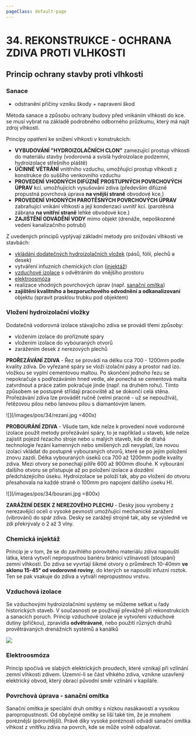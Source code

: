 ```yaml
---
pageClass: default-page
---
```


# 34. REKONSTRUKCE - OCHRANA ZDIVA PROTI VLHKOSTI

## Princip ochrany stavby proti vlhkosti

### Sanace

- odstranění příčiny vzniku škody + napravení škod

Metoda sanace a způsobu ochrany budovy před vnikáním vlhkosti do kce. se musí vybrat na základě podrobného odborného průzkumu, který má najít zdroj vlhkosti.

Principy opatření ke snížení vlhkosti v konstrukcích:

- **VYBUDOVÁNÍ "HYDROIZOLAČNÍCH CLON"** zamezující prostup vlhkosti do materiálu stavby (vodorovná a svislá hydroizolace podzemní, hydroizolace střešního pláště)
- **ÚČINNÉ VĚTRÁNÍ** vnitřního vzduchu, umožňující prostup vlhkosti z konstrukce do suššího venkovního vzduchu
- **PROVEDENÍ VHODNÝCH DIFÚZNĚ PROSTUPNÝCH POVRCHOVÝCH ÚPRAV** kcí. umožňujících vysušování zdiva (především difúzně propustná povrchová úprava **na vnější straně** obvodové kce.)
- **PROVEDENÍ VHODNÝCH PAROTĚSNÝCH POVRCHOVÝCH ÚPRAV** zabraňující vnikání vlhkosti a její kondenzaci uvnitř kcí. (parotěsná zábrana **na vnitřní straně** lehké obvodové kce.)
- **ZAJIŠTĚNÍ ODVÁDĚNÍ VODY** mimo objekt (drenáže, nepoškozené vedení kanalizačního potrubí)

Z uvedených principů vyplývají základní metody pro snižování vlhkosti ve stavbách:

- [vkládání dodatečných hydroizolačních vložek](#vlozeni-hydroizolacni-vlozky) (pásů, fólií, plechů a desek)
- vytváření infuzních chemických clon ([injektáž](#chemicka-injektaz))
- [vzduchové izolace](#vzduchova-izolace) s odvětráním do vnějšího prostoru
- [elektroosmóza](#elektroosmoza)
- realizace vhodných povrchových úprav (např. [sanační omítka](#povrchova-uprava-sanacni-omitka))
- **zajištění kvalitního a bezporuchového odvodnění a odkanalizovaní** objektu (spravit prasklou trubku pod objektem)

### Vložení hydroizolační vložky

Dodatečná vodorovná izolace stávajícího zdiva se provádí třemi způsoby:

- vložením izolace do proříznuté spáry
- vložením izolace do vybouraných otvorů
- zarážením desek z nerezových plechů

**PROŘEZÁVÁNÍ ZDIVA** - Řez se provádí na délku cca 700 - 1200mm podle kvality zdiva. Do vyřezané spáry se vloží izolační pásy a prostor nad izo. vložkou se vyplní cementovou maltou. Po skončení jednoho řezu se nepokračuje s podřezáváním hned vedle, ale ponechá se cementová malta zatvrdnout a práce zatím pokračuje jinde (např. na druhém rohu). Tímto způsobem se postupně střídají pracoviště až se dokončí celá stěna. Prořezávání zdiva lze provádět ručně (velmi pracné - už se nepoužívá), řetězovou pilou nebo lanovou pilou s diamantovým lanem.

![](/images/pos/34/rezani.jpg =400x)

**PROBOURÁNÍ ZDIVA** - Všude tam, kde nelze k provedení nové vodorovné izolace použít metody prořezávání spáry, to je například u staveb, kde nelze zajistit pojezd řezacího stroje nebo u malých staveb, kde de drahá technologie řezání kamenných nebo smíšených zdí nevyplatí, lze novou izolaci vkládat do postupně vybouraných otvorů, které se po jejím položení znovu zazdí. Délka vybouraných úseků cca 700 až 1200mm podle kvality zdiva. Mezi otvory se ponechají pilíře 600 až 900mm dlouhé. K vybourání dalšího otvoru se přistupuje až po položení izolace a dozdění předcházejícího úseku. Hydroizolace se položí tak, aby po vložení do otvoru přesahovala na každé straně o 100mm pro napojení dalšího úseku HI.

![](/images/pos/34/bourani.jpg =800x)

**ZARÁŽENÍ DESEK Z NEREZOVÉHO PLECHU** - Desky jsou vyrobeny z nerezavějící oceli o vysoké pevnosti umožňující mechanické zarážení (vibrování) do spár zdiva. Desky se zarážejí strojně tak, aby se výsledně ve zdi překrývaly o 2 až 3 vlny.

### Chemická injektáž

Princip je v tom, že se do zavlhlého pórovitého materiálu zdiva napouští látka, která vytvoří nepropustnou bariéru bránící vzlínavosti (stoupání) zemní vlhkosti. Do zdiva se vyvrtají šikmé otvory o průměrech 10-40mm **ve sklonu 15-45° od vodorovné roviny**, do kterých se napouští infuzní roztok. Ten se pak vsakuje do zdiva a vytváří nepropustnou vrstvu.

### Vzduchová izolace

Se vzduchovými hydroizolačními systémy se můžeme setkat u řady historických staveb. V současnosti se používají převážně při rekonstrukcích a sanacích poruch. Princip vzduchové izolace je vytvoření vzduchové dutiny (příčkou), zpravidla **odvětrávané**, nebo použití různých druhů provětrávaných drenážních systémů a kanálků

![](/images/pos/34/izolace-pomoci-predsteny.jpg)

### Elektroosmóza

Princip spočívá ve slabých elektrických proudech, které vznikají při vzlínání zemní vlhkosti zdivem. Uzemní-li se část vlhkého zdiva, vznikne uzavřený elektrický obvod, který obrací původní směr vzlínání v kapiláře.

### Povrchová úprava - sanační omítka

Sanační omítka je speciální druh omítky s nízkou nasákavostí a vysokou paropropustností. Od obyčejné omítky se liší také tím, že je mnohem poréznější (pórovitější). Právě díky vysoké poréznosti odvádí sanační omítka vlhkost z vnitřku zdiva na povrch, kde se může volně odpařovat.
